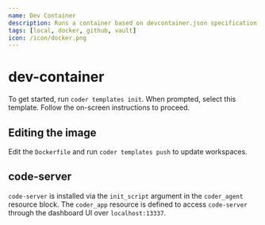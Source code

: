 ```yaml
---
name: Dev Container
description: Runs a container based on devcontainer.json specification from a GitHub repo
tags: [local, docker, github, vault]
icon: /icon/docker.png
---
```


# dev-container

To get started, run `coder templates init`. When prompted, select this template.
Follow the on-screen instructions to proceed.

## Editing the image

Edit the `Dockerfile` and run `coder templates push` to update workspaces.

## code-server

`code-server` is installed via the `init_script` argument in the `coder_agent`
resource block. The `coder_app` resource is defined to access `code-server` through
the dashboard UI over `localhost:13337`.
